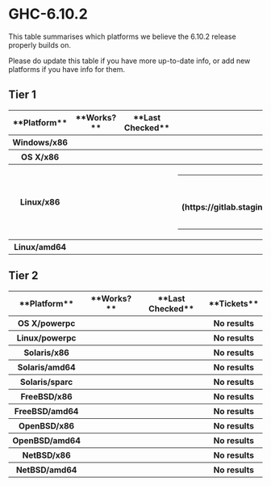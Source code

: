 # GHC-6.10.2



This table summarises which platforms we believe the 6.10.2 release properly builds on.



Please do update this table if you have more up-to-date info, or add new platforms if you have info for them.


## Tier 1


<table><tr><th>**Platform**</th>
<th>**Works?**</th>
<th>**Last Checked**</th>
<th>**Tickets**
</th></tr>
<tr><th>Windows/x86</th>
<th> </th>
<th> </th>
<th>No results
</th></tr>
<tr><th>OS X/x86</th>
<th> </th>
<th> </th>
<th>No results
</th></tr>
<tr><th>Linux/x86</th>
<th> </th>
<th> </th>
<th><table><tr><th>[\#2783](https://gitlab.staging.haskell.org/ghc/ghc/issues/2783)</th>
<td>RTS -K/-M options not honored</td></tr></table>


</th></tr>
<tr><th>Linux/amd64</th>
<th> </th>
<th> </th>
<th>No results
</th></tr></table>


## Tier 2


<table><tr><th>**Platform**</th>
<th>**Works?**</th>
<th>**Last Checked**</th>
<th>**Tickets**
</th></tr>
<tr><th>OS X/powerpc</th>
<th> </th>
<th> </th>
<th>No results
</th></tr>
<tr><th>Linux/powerpc</th>
<th> </th>
<th> </th>
<th>No results
</th></tr>
<tr><th>Solaris/x86</th>
<th> </th>
<th> </th>
<th>No results
</th></tr>
<tr><th>Solaris/amd64</th>
<th> </th>
<th> </th>
<th>No results
</th></tr>
<tr><th>Solaris/sparc</th>
<th> </th>
<th> </th>
<th>No results
</th></tr>
<tr><th>FreeBSD/x86</th>
<th> </th>
<th> </th>
<th>No results
</th></tr>
<tr><th>FreeBSD/amd64</th>
<th> </th>
<th> </th>
<th>No results
</th></tr>
<tr><th>OpenBSD/x86</th>
<th> </th>
<th> </th>
<th>No results
</th></tr>
<tr><th>OpenBSD/amd64</th>
<th> </th>
<th> </th>
<th>No results
</th></tr>
<tr><th>NetBSD/x86</th>
<th> </th>
<th> </th>
<th>No results
</th></tr>
<tr><th>NetBSD/amd64</th>
<th> </th>
<th> </th>
<th>No results
</th></tr></table>


